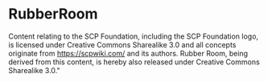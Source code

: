 # RubberRoom

Content relating to the SCP Foundation, including the SCP Foundation logo, is licensed under Creative Commons Sharealike 3.0 and all concepts originate from https://scpwiki.com/ and its authors. Rubber Room, being derived from this content, is hereby also released under Creative Commons Sharealike 3.0."
